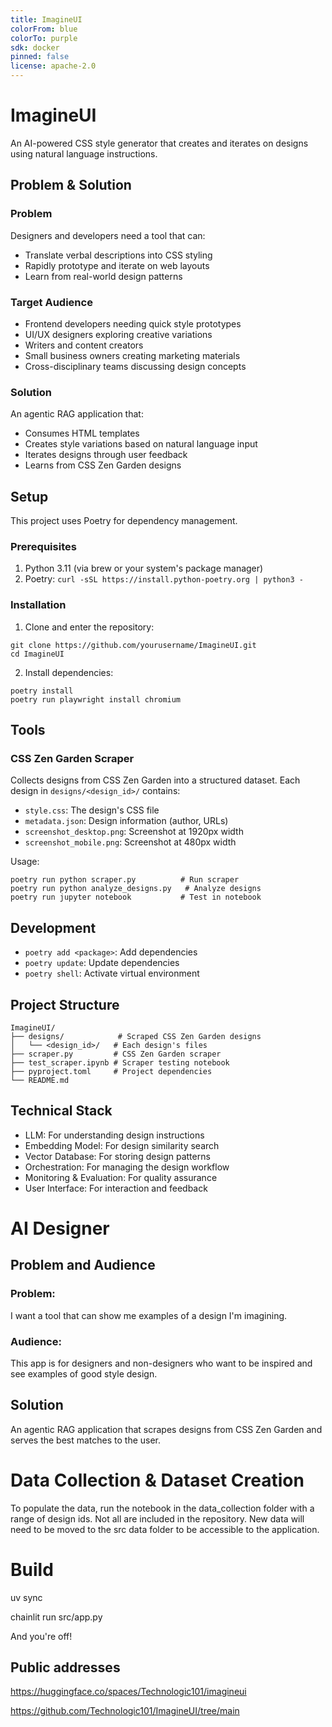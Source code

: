```yaml
---
title: ImagineUI
colorFrom: blue
colorTo: purple
sdk: docker
pinned: false
license: apache-2.0
---
```


# ImagineUI

An AI-powered CSS style generator that creates and iterates on designs using natural language instructions.

## Problem & Solution

### Problem
Designers and developers need a tool that can:
- Translate verbal descriptions into CSS styling
- Rapidly prototype and iterate on web layouts
- Learn from real-world design patterns

### Target Audience
- Frontend developers needing quick style prototypes
- UI/UX designers exploring creative variations
- Writers and content creators
- Small business owners creating marketing materials
- Cross-disciplinary teams discussing design concepts

### Solution
An agentic RAG application that:
- Consumes HTML templates
- Creates style variations based on natural language input
- Iterates designs through user feedback
- Learns from CSS Zen Garden designs

## Setup

This project uses Poetry for dependency management.

### Prerequisites

1. Python 3.11 (via brew or your system's package manager)
2. Poetry: `curl -sSL https://install.python-poetry.org | python3 -`

### Installation

1. Clone and enter the repository:
```
git clone https://github.com/yourusername/ImagineUI.git
cd ImagineUI
```

2. Install dependencies:
```
poetry install
poetry run playwright install chromium
```

## Tools

### CSS Zen Garden Scraper

Collects designs from CSS Zen Garden into a structured dataset. Each design in `designs/<design_id>/` contains:
- `style.css`: The design's CSS file
- `metadata.json`: Design information (author, URLs)
- `screenshot_desktop.png`: Screenshot at 1920px width
- `screenshot_mobile.png`: Screenshot at 480px width

Usage:
```
poetry run python scraper.py          # Run scraper
poetry run python analyze_designs.py   # Analyze designs
poetry run jupyter notebook           # Test in notebook
```

## Development

- `poetry add <package>`: Add dependencies
- `poetry update`: Update dependencies
- `poetry shell`: Activate virtual environment

## Project Structure

```
ImagineUI/
├── designs/            # Scraped CSS Zen Garden designs
│   └── <design_id>/   # Each design's files
├── scraper.py         # CSS Zen Garden scraper
├── test_scraper.ipynb # Scraper testing notebook
├── pyproject.toml     # Project dependencies
└── README.md
```

## Technical Stack

- LLM: For understanding design instructions
- Embedding Model: For design similarity search
- Vector Database: For storing design patterns
- Orchestration: For managing the design workflow
- Monitoring & Evaluation: For quality assurance
- User Interface: For interaction and feedback

# AI Designer

## Problem and Audience

### Problem:

  I want a tool that can show me examples of a design I'm imagining.

### Audience:

  This app is for designers and non-designers who want to be inspired and see examples of good style design.

## Solution

  An agentic RAG application that scrapes designs from CSS Zen Garden and serves the best matches to the user.


# **Data Collection & Dataset Creation**

To populate the data, run the notebook in the data_collection folder with a range of design ids. Not all are included in the repository. New data will need to be moved to the src data folder to be accessible to the application.

# **Build**

uv sync

chainlit run src/app.py

And you're off!

## Public addresses

https://huggingface.co/spaces/Technologic101/imagineui

https://github.com/Technologic101/ImagineUI/tree/main



